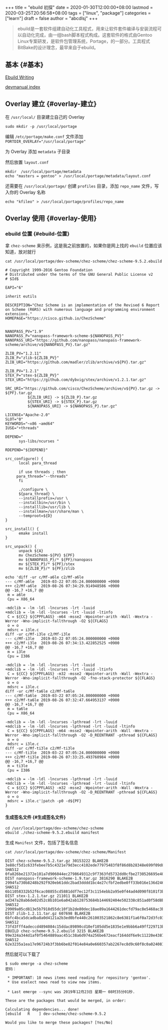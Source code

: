 +++
title = "ebuild 初探"
date = 2020-01-30T12:00:00+08:00
lastmod = 2020-03-25T20:56:58+08:00
tags = ["linux", "package"]
categories = ["learn"]
draft = false
author = "abcdlsj"
+++

> ebuild是一套软件组建自动化工具程式，用来让软件套件编译与安装流程可以自动化完成，由一组bash脚本程式构成。这套软件的格式由Gentoo Linux专案研发，是软件包管理系统，Portage，的一部分。工具程式BitBake的设计理念，最早来自于ebuild。

<!--more-->


## 基本 {#基本}

[Ebuild Writing](https://devmanual.gentoo.org/ebuild-writing/index.html)

[devmanual index](https://devmanual.gentoo.org/index.html)


## Overlay 建立 {#overlay-建立}

在 `/usr/local/` 目录建立自己的 Overlay

```shell
sudo mkdir -p /usr/local/portage
```

编辑 `/etc/portage/make.conf` 文件添加 `PORTDIR_OVERLAY="/usr/local/portage"`

为 Overlay 添加 `metadata` 子目录

然后放置 `layout.conf`

```nil
mkdir  /usr/local/portage/metadata
echo "masters = gentoo" > /usr/local/portage/metadata/layout.conf
```

还需要在 `/usr/local/portage/` 创建 `profiles` 目录，添加 `repo_name` 文件，写入你的 Overlay 名称

```nil
echo "kfileo" > /usr/local/portage/profiles/repo_name
```


## Overlay 使用 {#overlay-使用}


### ebuild 位置 {#ebuild-位置}

拿 `chez-scheme` 来示例，这是我之前放置的，如果你是网上找的 `ebuild` 位置应该知道，放对就行

```shell
cat /usr/local/portage/dev-scheme/chez-scheme/chez-scheme-9.5.2.ebuild
```

```nil
# Copyright 1999-2016 Gentoo Foundation
# Distributed under the terms of the GNU General Public License v2
# $Id$

EAPI="6"

inherit eutils

DESCRIPTION="Chez Scheme is an implementation of the Revised 6 Report on Scheme (R6RS) with numerous language and programming environment extensions."
HOMEPAGE="https://cisco.github.io/ChezScheme"


NANOPASS_PV="1.9"
NANOPASS_P="nanopass-framework-scheme-${NANOPASS_PV}"
NANOPASS_URI="https://github.com/nanopass/nanopass-framework-scheme/archive/v${NANOPASS_PV}.tar.gz"

ZLIB_PV="1.2.11"
ZLIB_P="zlib-${ZLIB_PV}"
ZLIB_URI="https://github.com/madler/zlib/archive/v${PV}.tar.gz"

ZLIB_PV="1.2.1"
STEX_P="stex-${ZLIB_PV}"
STEX_URI="https://github.com/dybvig/stex/archive/v1.2.1.tar.gz"

SRC_URI="https://github.com/cisco/ChezScheme/archive/v${PV}.tar.gz -> ${PF}.tar.gz
	      ${ZLIB_URI} -> ${ZLIB_P}.tar.gz
	      ${STEX_URI} -> ${STEX_P}.tar.gz
	      ${NANOPASS_URI} -> ${NANOPASS_P}.tar.gz"

LICENSE="Apache-2.0"
SLOT="0"
KEYWORDS="~x86 ~amd64"
IUSE="+threads"

DEPEND="
      sys-libs/ncurses "

RDEPEND="${DEPEND}"

src_configure() {
      local para_thread

      if use threads ; then
	 para_thread="--threads"
      fi

      ./configure \
      ${para_thread} \
      --installprefix=/usr \
      --installbin=/usr/bin \
      --installlib=/usr/lib \
      --installman=/usr/share/man \
      --temproot=${D}
}

src_install() {
      emake install
}

src_unpack() {
      unpack ${A}
      mv ChezScheme-${PV} ${PF}
      mv ${NANOPASS_P}/* ${PF}/nanopass
      mv ${STEX_P}/* ${PF}/stex
      mv ${ZLIB_P}/* ${PF}/zlib

echo 'diff -ur c/Mf-a6le c2/Mf-a6le
--- c/Mf-a6le	2019-03-22 07:05:24.000000000 +0900
+++ c2/Mf-a6le	2019-08-26 07:34:29.914948586 +0900
@@ -16,7 +16,7 @@
 m = a6le
 Cpu = X86_64

-mdclib = -lm -ldl -lncurses -lrt -luuid
+mdclib = -lm -ldl -lncurses -lrt -luuid -ltinfo
 C = ${CC} ${CPPFLAGS} -m64 -msse2 -Wpointer-arith -Wall -Wextra -Werror -Wno-implicit-fallthrough -O2 ${CFLAGS}
 o = o
 mdsrc = i3le.c
diff -ur c/Mf-i3le c2/Mf-i3le
--- c/Mf-i3le	2019-03-22 07:05:24.000000000 +0900
+++ c2/Mf-i3le	2019-08-26 07:34:13.422852525 +0900
@@ -16,7 +16,7 @@
 m = i3le
 Cpu = I386

-mdclib = -lm -ldl -lncurses -lrt -luuid
+mdclib = -lm -ldl -lncurses -lrt -luuid -ltinfo
 C = ${CC} ${CPPFLAGS} -m32 -msse2 -Wpointer-arith -Wall -Wextra -Werror -Wno-implicit-fallthrough -O2 -fno-stack-protector ${CFLAGS}
 o = o
 mdsrc = i3le.c
diff -ur c/Mf-ta6le c2/Mf-ta6le
--- c/Mf-ta6le	2019-03-22 07:05:24.000000000 +0900
+++ c2/Mf-ta6le	2019-08-26 07:32:47.664953137 +0900
@@ -16,7 +16,7 @@
 m = ta6le
 Cpu = X86_64

-mdclib = -lm -ldl -lncurses -lpthread -lrt -luuid
+mdclib = -lm -ldl -lncurses -lpthread -lrt -luuid -ltinfo
 C = ${CC} ${CPPFLAGS} -m64 -msse2 -Wpointer-arith -Wall -Wextra -Werror -Wno-implicit-fallthrough -O2 -D_REENTRANT -pthread ${CFLAGS}
 o = o
 mdsrc = i3le.c
diff -ur c/Mf-ti3le c2/Mf-ti3le
--- c/Mf-ti3le	2019-03-22 07:05:24.000000000 +0900
+++ c2/Mf-ti3le	2019-08-26 07:33:25.493760984 +0900
@@ -16,7 +16,7 @@
 m = ti3le
 Cpu = I386

-mdclib = -lm -ldl -lncurses -lpthread -lrt -luuid
+mdclib = -lm -ldl -lncurses -lpthread -lrt -luuid -ltinfo
 C = ${CC} ${CPPFLAGS} -m32 -msse2 -Wpointer-arith -Wall -Wextra -Werror -Wno-implicit-fallthrough -O2 -D_REENTRANT -pthread ${CFLAGS}
 o = o
 mdsrc = i3le.c'|patch -p0 -d${PF}
}
```


#### 生成签名文件 {#生成签名文件}

```shell
cd /usr/local/portage/dev-scheme/chez-scheme
ebuild ./chez-scheme-9.5.2.ebuild manifest
```

生成 `Manifest` 文件，包括了签名信息

```shell
cat /usr/local/portage/dev-scheme/chez-scheme/Manifest
```

```nil
DIST chez-scheme-9.5.2.tar.gz 30153222 BLAKE2B 3e88cf5d1c633febee7b5c4321e79d3ecc4102ede77975483f8f86d8b28348e699f09d8bceaee014e87541c86c4253201eb952417340378bc2852b72a97c7a28 SHA512 0fa826be21372e101a7d906044ec2798649312c9f7363fd5732dd0cfbe2730526695e40becee423ba06aba5cb8dc2e9c003edbe87cedb37d921022cb84f0d9a2
DIST nanopass-framework-scheme-1.9.tar.gz 3816290 BLAKE2B 2994fa730b8248b292f920eb61ddc2bad3dddd1bc4e27cfbf2edbe0ff33b016e136d2467f0664315b0ebc5429dbd41ce7001854eabc77e1d8da212a6683ff4f5 SHA512 6b11058332b52f6cac08855cd5881ddf7ec12f3c1154ebb2a95e0f44ad4d090f8101f3b68419a65a32a1b6f4ae38f39b204ddfec048bfa30adb4456bae14ab7a
DIST stex-1.2.1.tar.gz 211011 BLAKE2B ad347a28ab6de02d52c8b101e6a042ab128753684b144692404e502338c851ad0f58d8bb6b1cc7a736796d45386093fe834328216e4034508634978d550db3c1 SHA512 29909a05cd813e5b7918d55dc10f1b2de80dec18ae89a1644261decfd79ac8e5468ac3b50f49c70796bde05ddfad5eaacd879dbadc995ce87f6a74c17b947058
DIST zlib-1.2.11.tar.gz 607698 BLAKE2B 6bfc4bca5dcadba8a0d4121a2b3ed0bfe440c261003521862c8e6381f1a6f0a72d3fc037351d30afd7ef321e8e8d2ec817c046ac749f2ca0c97fbdc2f7e840b7 SHA512 73fd3fff4adeccd4894084c15ddac89890cd10ef105dd5e1835e1e9bbb6a49ff229713bd197d203edfa17c2727700fce65a2a235f07568212d820dca88b528ae
EBUILD chez-scheme-9.5.2.ebuild 3215 BLAKE2B 99e324a344d1af0f5464889aac451c38a6d974a256be672eacf164ddf6e9c11220e4387a40ef2dc105ec7f122bf80dcbdfa251c82356b3fe0d72f2727cb9969a SHA512 62e3235a1ea17e96724b3f3bb6be82f014e84a0e660357ab2267ec8d9c60f8c0a024081c9db27417d3c07ac9a4fdb3af67f301e32b3e2ddf01df5e15287592b5
```

然后就可以下载了

```shell
$ sudo emerge -a chez-scheme
密码：

 * IMPORTANT: 10 news items need reading for repository 'gentoo'.
 * Use eselect news read to view new items.

 * Last emerge --sync was 2019年12月23日 星期一 08时35分01秒.

These are the packages that would be merged, in order:

Calculating dependencies... done!
[ebuild   R    ] dev-scheme/chez-scheme-9.5.2

Would you like to merge these packages? [Yes/No]
```
